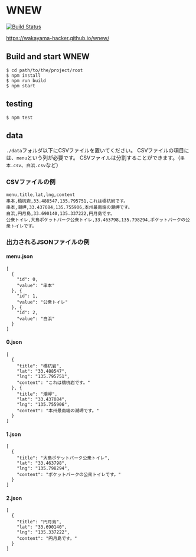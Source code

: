 # WNEW

[![Build Status](https://travis-ci.org/wakayama-hacker/wnew.svg?branch=master)](https://travis-ci.org/wakayama-hacker/wnew)

https://wakayama-hacker.github.io/wnew/

## Build and start WNEW

```
$ cd path/to/the/project/root
$ npm install
$ npm run build
$ npm start
```

## testing

```
$ npm test
```

## data

`./data`フォルダ以下にCSVファイルを置いてください。
CSVファイルの項目には、`menu`という列が必要です。
CSVファイルは分割することができます。（`串本.csv`、`白浜.csv`など）

### CSVファイルの例

```
menu,title,lat,lng,content
串本,橋杭岩,33.488547,135.795751,これは橋杭岩です。
串本,潮岬,33.437084,135.755906,本州最南端の潮岬です。
白浜,円月島,33.690140,135.337222,円月島です。
公衆トイレ,大島ポケットパーク公衆トイレ,33.463798,135.798294,ポケットパークの公衆トイレです。
```

### 出力されるJSONファイルの例

#### menu.json

```
[
  {
    "id": 0,
    "value": "串本"
  }, {
    "id": 1,
    "value": "公衆トイレ"
  }, {
    "id": 2,
    "value": "白浜"
  }
]
```

#### 0.json

```
[
  {
    "title": "橋杭岩",
    "lat": "33.488547",
    "lng": "135.795751",
    "content": "これは橋杭岩です。"
  }, {
    "title": "潮岬",
    "lat": "33.437084",
    "lng": "135.755906",
    "content": "本州最南端の潮岬です。"
  }
]
```

#### 1.json

```
[
  {
    "title": "大島ポケットパーク公衆トイレ",
    "lat": "33.463798",
    "lng": "135.798294",
    "content": "ポケットパークの公衆トイレです。"
  }
]
```

#### 2.json

```
[
  {
    "title": "円月島",
    "lat": "33.690140",
    "lng": "135.337222",
    "content": "円月島です。"
  }
]
```
